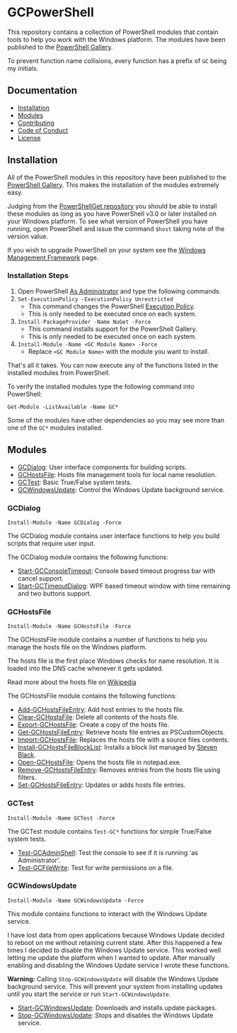 # GCPowerShell

This repository contains a collection of PowerShell modules that contain tools to help you work with the Windows platform. The modules have been published to the [PowerShell Gallery](https://www.powershellgallery.com/items?q=grantcarthew).

To prevent function name collisions, every function has a prefix of `GC` being my initials.

## Documentation

*   [Installation](#installation)
*   [Modules](#modules)
*   [Contributing](CONTRIBUTING.md)
*   [Code of Conduct](CODE_OF_CONDUCT.md)
*   [License](LICENSE)

## Installation

All of the PowerShell modules in this repository have been published to the [PowerShell Gallery](https://www.powershellgallery.com/items?q=grantcarthew). This makes the installation of the modules extremely easy.

Judging from the [PowerShellGet repository](https://github.com/PowerShell/PowerShellGet) you should be able to install these modules as long as you have PowerShell v3.0 or later installed on your Windows platform. To see what version of PowerShell you have running, open PowerShell and issue the command `$host` taking note of the version value.

If you wish to upgrade PowerShell on your system see the [Windows Management Framework](https://docs.microsoft.com/en-us/powershell/wmf/readme) page.

### Installation Steps

1.   Open PowerShell [As Administrator](https://www.google.com.au/search?q=open+powershell+as+administrator) and type the following commands.
1.   `Set-ExecutionPolicy -ExecutionPolicy Unrestricted`
     *   This command changes the PowerShell [Execution Policy](https://docs.microsoft.com/en-us/powershell/module/microsoft.powershell.security/set-executionpolicy?view=powershell-5.1).
     *   This is only needed to be executed once on each system.
1.   `Install-PackageProvider -Name NuGet -Force`
     *   This command installs support for the PowerShell Gallery.
     *   This is only needed to be executed once on each system.
1.   `Install-Module -Name <GC Module Name> -Force`
     *   Replace `<GC Module Name>` with the module you want to install.

That's all it takes. You can now execute any of the functions listed in the installed modules from PowerShell.

To verify the installed modules type the following command into PowerShell:

```posh
Get-Module -ListAvailable -Name GC*
```

Some of the modules have other dependencies so you may see more than one of the `GC*` modules installed.

## Modules

*   [GCDialog](#gcdialog): User interface components for building scripts.
*   [GCHostsFile](#gchostsfile): Hosts file management tools for local name resolution.
*   [GCTest](#gctest): Basic True/False system tests.
*   [GCWindowsUpdate](#gcwindowsupdate): Control the Windows Update background service.

### GCDialog

```posh
Install-Module -Name GCDialog -Force
```

The GCDialog module contains user interface functions to help you build scripts that require user input.

The GCDialog module contains the following functions:

*   [Start-GCConsoleTimeout](GCDialog/Start-GCConsoleTimeout.ps1): Console based timeout progress bar with cancel support.
*   [Start-GCTimeoutDialog](GCDialog/Start-GCTimeoutDialog.ps1): WPF based timeout window with time remaining and two buttons support.

### GCHostsFile

```posh
Install-Module -Name GCHostsFile -Force
```

The GCHostsFile module contains a number of functions to help you manage the hosts file on the Windows platform.

The hosts file is the first place Windows checks for name resolution. It is loaded into the DNS cache whenever it gets updated.

Read more about the hosts file on [Wikipedia](https://en.wikipedia.org/wiki/Hosts_(file))

The GCHostsFile module contains the following functions:

*   [Add-GCHostsFileEntry](GCHostsFile/Add-GCHostsFileEntry.ps1): Add host entries to the hosts file.
*   [Clear-GCHostsFile](GCHostsFile/Clear-GCHostsFile.ps1): Delete all contents of the hosts file.
*   [Export-GCHostsFile](GCHostsFile/Export-GCHostsFile.ps1): Create a copy of the hosts file.
*   [Get-GCHostsFileEntry](GCHostsFile/Get-GCHostsFileEntry.ps1): Retrieve hosts file entries as PSCustomObjects.
*   [Import-GCHostsFile](GCHostsFile/Import-GCHostsFile.ps1): Replaces the hosts file with a source files contents.
*   [Install-GCHostsFileBlockList](GCHostsFile/Install-GCHostsFileBlockList.ps1): Installs a block list managed by [Steven Black](https://github.com/StevenBlack/hosts).
*   [Open-GCHostsFile](GCHostsFile/Open-GCHostsFile.ps1): Opens the hosts file in notepad.exe.
*   [Remove-GCHostsFileEntry](GCHostsFile/Remove-GCHostsFileEntry.ps1): Removes entries from the hosts file using filters.
*   [Set-GCHostsFileEntry](GCHostsFile/Set-GCHostsFileEntry.ps1): Updates or adds hosts file entries. 

### GCTest

```posh
Install-Module -Name GCTest -Force
```

The GCTest module contains `Test-GC*` functions for simple True/False system tests.

*   [Test-GCAdminShell](GCTest/Test-GCAdminShell.ps1): Test the console to see if it is running 'as Administrator'.
*   [Test-GCFileWrite](GCTest/Test-GCFileWrite.ps1): Test for write permissions on a file. 

### GCWindowsUpdate

```posh
Install-Module -Name GCWindowsUpdate -Force
```

This module contains functions to interact with the Windows Update service.

I have lost data from open applications because Windows Update decided to reboot on me without retaining current state. After this happened a few times I decided to disable the Windows Update service. This worked well letting me update the platform when I wanted to update. After manually enabling and disabling the Windows Update service I wrote these functions.

__Warning:__ Calling `Stop-GCWindowsUpdate` will disable the Windows Update background service. This will prevent your system from installing updates until you start the service or run `Start-GCWindowsUpdate`.

*   [Start-GCWindowsUpdate](GCWindowsUpdate/Start-GCWindowsUpdate.ps1): Downloads and installs update packages.
*   [Stop-GCWindowsUpdate](GCWindowsUpdate/Stop-GCWindowsUpdate.ps1): Stops and disables the Windows Update service.
